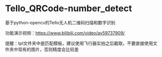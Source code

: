 # Tello_QRCode-number_detect
基于python-opencv的Tello无人机二维码扫描和数字识别

功能演示视频：https://www.bilibili.com/video/av59737909/

提醒：tpl文件夹中是匹配模板，建议使用飞行器实拍之后截取，不要直接使用文件夹中现有的图片，否则精度会比较差
